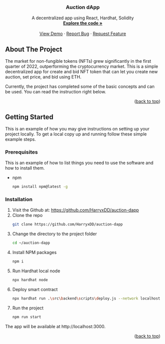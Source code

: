 <div id="top"></div>


<!-- PROJECT LOGO -->
<br />
<div align="center">

<h3 align="center">Auction dApp</h3>

  <p align="center">
    A decentralized app using React, Hardhat, Solidity
    <br />
    <a href="https://github.com/HarryxDD/auction-dapp"><strong>Explore the code »</strong></a>
    <br />
    <br />
    <a href="https://github.com/HarryxDD/auction-dapp">View Demo</a>
    ·
    <a href="https://github.com/HarryxDD/auction-dapp/issues">Report Bug</a>
    ·
    <a href="https://github.com/HarryxDD/auction-dapp/issues">Request Feature</a>
  </p>
</div>

<!-- ABOUT THE PROJECT -->
## About The Project

<!-- [![Alyx Mystery][product-screenshot]](https://imgur.com/u23mQlJ) -->

The market for non-fungible tokens (NFTs) grew significantly in the first quarter of 2022, outperforming the cryptocurrency market. This is a simple decentralized app for create and bid NFT token that can let you create new auction, set price, and bid using ETH.

Currently, the project has completed some of the basic concepts and can be used. You can read the instruction right below.
<p align="right">(<a href="#top">back to top</a>)</p>

<!-- GETTING STARTED -->
## Getting Started

This is an example of how you may give instructions on setting up your project locally.
To get a local copy up and running follow these simple example steps.

### Prerequisites

This is an example of how to list things you need to use the software and how to install them.
* npm
  ```sh
  npm install npm@latest -g
  ```

### Installation

1. Visit the Github at: https://github.com/HarryxDD/auction-dapp
2. Clone the repo 
   ```sh
   git clone https://github.com/HarryxDD/auction-dapp
   ```
3. Change the directory to the project folder
   ```sh
   cd ~/auction-dapp
   ```
4. Install NPM packages
   ```sh
   npm i
   ```
5. Run Hardhat local node
   ```sh
   npx hardhat node
   ```
6. Deploy smart contract
   ```sh
   npx hardhat run .\src\backend\scripts\deploy.js --network localhost
   ```
7. Run the project
   ```sh
   npm run start
   ```

The app will be available at http://localhost:3000.
<p align="right">(<a href="#top">back to top</a>)</p>

